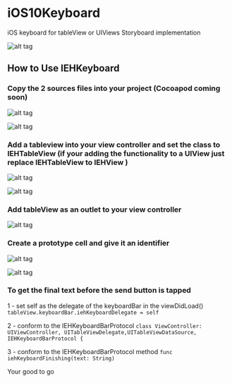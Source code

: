 # iOS10Keyboard
iOS keyboard for tableView or UIViews Storyboard implementation

![alt tag](Swift3_tableviewcontroller/Screenshots/demoiOS10MessageAccessoryView.gif)

## How to Use IEHKeyboard

### Copy the 2 sources files into your project (Cocoapod coming soon)
![alt tag](Swift3_tableviewcontroller/Screenshots/1.png)

![alt tag](Swift3_tableviewcontroller/Screenshots/2.png)

### Add a tableview into your view controller and set the class to IEHTableView (if your adding the functionality to a UIView just replace IEHTableView to IEHView )
![alt tag](Swift3_tableviewcontroller/Screenshots/3.png)

![alt tag](Swift3_tableviewcontroller/Screenshots/4.png)

### Add tableView as an outlet to your view controller 

![alt tag](Swift3_tableviewcontroller/Screenshots/5.png)

### Create a prototype cell and give it an identifier
![alt tag](Swift3_tableviewcontroller/Screenshots/6.png)

![alt tag](Swift3_tableviewcontroller/Screenshots/7.png)


### To get the final text before the send button is tapped
 
  1 - set self as the delegate of the keyboardBar in the viewDidLoad()
  ```tableView.keyboardBar.iehKeyboardDelegate = self```
  
  2 - conform to the IEHKeyboardBarProtocol 
  ```class ViewController: UIViewController, UITableViewDelegate,UITableViewDataSource, IEHKeyboardBarProtocol {```
  
  3 - conform to the IEHKeyboardBarProtocol method ``` func iehKeyboardFinishing(text: String)  ```

Your good to go



